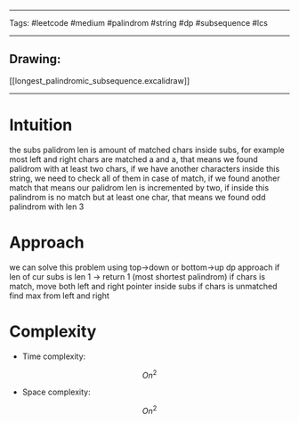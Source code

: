 

----

Tags: #leetcode #medium #palindrom #string #dp #subsequence #lcs 

----

## Drawing:
[[longest_palindromic_subsequence.excalidraw]]

----


# Intuition

the subs palidrom len is amount of matched chars inside subs, for example most left and right chars are matched a and a, that means we found palidrom with at least two chars, if we have another characters inside this string, we need to check all of them in case of match, if we found another match that means our palidrom len is incremented by two, if inside this palindrom is no match but at least one char, that means we found odd palindrom with len 3

  

# Approach

we can solve this problem using top->down or bottom->up dp approach
if len of cur subs is len 1 -> return 1 (most shortest palindrom)
if chars is match, move both left and right pointer inside subs
if chars is unmatched find max from left and right

  

# Complexity

- Time complexity:

 $$On^2$$

  

- Space complexity:

$$On^2$$